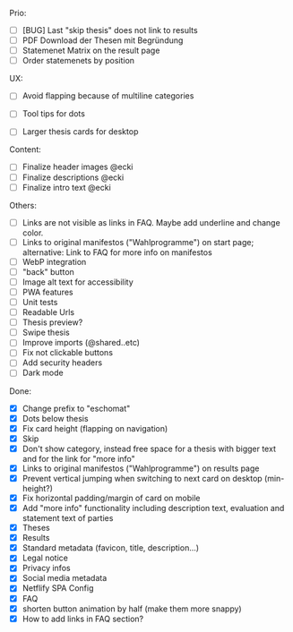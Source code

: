 Prio:  
- [ ] [BUG] Last "skip thesis" does not link to results  
- [ ] PDF Download der Thesen mit Begründung
- [ ] Statemenet Matrix on the result page
- [ ] Order statemenets by position

UX:
- [ ] Avoid flapping because of multiline categories
- [ ] Tool tips for dots
- [ ] Larger thesis cards for desktop


Content:
- [ ] Finalize header images @ecki
- [ ] Finalize descriptions @ecki
- [ ] Finalize intro text @ecki

Others:
- [ ] Links are not visible as links in FAQ. Maybe add underline and change color.
- [ ] Links to original manifestos ("Wahlprogramme") on start page; alternative: Link to FAQ for more info on manifestos
- [ ] WebP integration
- [ ] "back" button
- [ ] Image alt text for accessibility 
- [ ] PWA features
- [ ] Unit tests
- [ ] Readable Urls
- [ ] Thesis preview?
- [ ] Swipe thesis
- [ ] Improve imports (@shared..etc)
- [ ] Fix not clickable buttons
- [ ] Add security headers
- [ ] Dark mode

Done: 
- [x] Change prefix to "eschomat"
- [x] Dots below thesis
- [x] Fix card height (flapping on navigation)
- [x] Skip 
- [x] Don't show category, instead free space for a thesis with bigger text and for the link for "more info"
- [x] Links to original manifestos ("Wahlprogramme") on results page
- [x] Prevent vertical jumping when switching to next card on desktop (min-height?)
- [x] Fix horizontal padding/margin of card on mobile
- [x] Add "more info" functionality including description text, evaluation and statement text of parties
- [x] Theses
- [x] Results
- [x] Standard metadata (favicon, title, description...)
- [x] Legal notice
- [x] Privacy infos
- [x] Social media metadata
- [x] Netflify SPA Config
- [x] FAQ
- [x] shorten button animation by half (make them more snappy)
- [x] How to add links in FAQ section?
